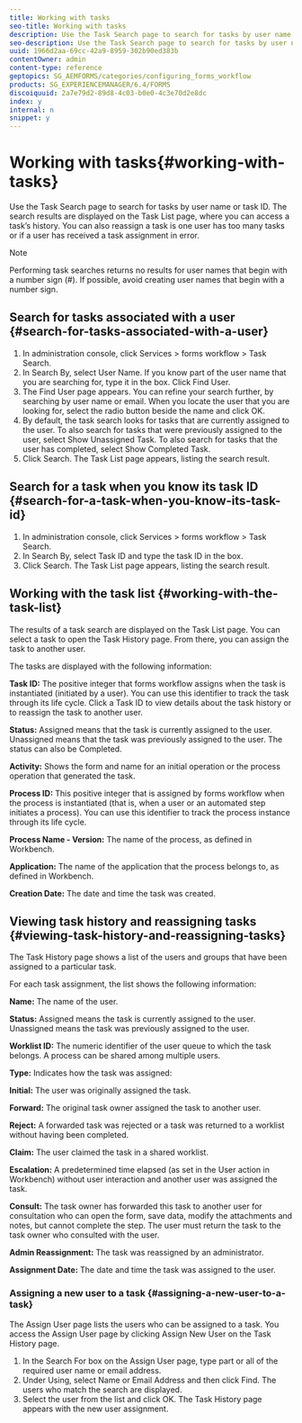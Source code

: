```yaml
---
title: Working with tasks
seo-title: Working with tasks
description: Use the Task Search page to search for tasks by user name or task ID. Learn more about working with tasks.
seo-description: Use the Task Search page to search for tasks by user name or task ID. Learn more about working with tasks.
uuid: 1966d2aa-69cc-42a9-8959-302b90ed383b
contentOwner: admin
content-type: reference
geptopics: SG_AEMFORMS/categories/configuring_forms_workflow
products: SG_EXPERIENCEMANAGER/6.4/FORMS
discoiquuid: 2a7e79d2-89d8-4c03-b0e0-4c3e70d2e8dc
index: y
internal: n
snippet: y
---
```


# Working with tasks{#working-with-tasks}

Use the Task Search page to search for tasks by user name or task ID. The search results are displayed on the Task List page, where you can access a task’s history. You can also reassign a task is one user has too many tasks or if a user has received a task assignment in error.

>[!NOTE]
>
>Performing task searches returns no results for user names that begin with a number sign (#). If possible, avoid creating user names that begin with a number sign.

## Search for tasks associated with a user {#search-for-tasks-associated-with-a-user}

1. In administration console, click Services &gt; forms workflow &gt; Task Search.
1. In Search By, select User Name. If you know part of the user name that you are searching for, type it in the box. Click Find User. 
1. The Find User page appears. You can refine your search further, by searching by user name or email. When you locate the user that you are looking for, select the radio button beside the name and click OK.
1. By default, the task search looks for tasks that are currently assigned to the user. To also search for tasks that were previously assigned to the user, select Show Unassigned Task. To also search for tasks that the user has completed, select Show Completed Task.
1. Click Search. The Task List page appears, listing the search result.

## Search for a task when you know its task ID {#search-for-a-task-when-you-know-its-task-id}

1. In administration console, click Services &gt; forms workflow &gt; Task Search.
1. In Search By, select Task ID and type the task ID in the box.
1. Click Search. The Task List page appears, listing the search result.

## Working with the task list {#working-with-the-task-list}

The results of a task search are displayed on the Task List page. You can select a task to open the Task History page. From there, you can assign the task to another user.

The tasks are displayed with the following information:

**Task ID:** The positive integer that forms workflow assigns when the task is instantiated (initiated by a user). You can use this identifier to track the task through its life cycle. Click a Task ID to view details about the task history or to reassign the task to another user.

**Status:** Assigned means that the task is currently assigned to the user. Unassigned means that the task was previously assigned to the user. The status can also be Completed.

**Activity:** Shows the form and name for an initial operation or the process operation that generated the task.

**Process ID:** This positive integer that is assigned by forms workflow when the process is instantiated (that is, when a user or an automated step initiates a process). You can use this identifier to track the process instance through its life cycle.

**Process Name - Version:** The name of the process, as defined in Workbench.

**Application:** The name of the application that the process belongs to, as defined in Workbench.

**Creation Date:** The date and time the task was created.

## Viewing task history and reassigning tasks {#viewing-task-history-and-reassigning-tasks}

The Task History page shows a list of the users and groups that have been assigned to a particular task.

For each task assignment, the list shows the following information:

**Name:** The name of the user.

**Status:** Assigned means the task is currently assigned to the user. Unassigned means the task was previously assigned to the user.

**Worklist ID:** The numeric identifier of the user queue to which the task belongs. A process can be shared among multiple users.

**Type:** Indicates how the task was assigned:

**Initial:** The user was originally assigned the task.

**Forward:** The original task owner assigned the task to another user.

**Reject:** A forwarded task was rejected or a task was returned to a worklist without having been completed.

**Claim:** The user claimed the task in a shared worklist.

**Escalation:** A predetermined time elapsed (as set in the User action in Workbench) without user interaction and another user was assigned the task.

**Consult:** The task owner has forwarded this task to another user for consultation who can open the form, save data, modify the attachments and notes, but cannot complete the step. The user must return the task to the task owner who consulted with the user.

**Admin Reassignment:** The task was reassigned by an administrator.

**Assignment Date:** The date and time the task was assigned to the user.

### Assigning a new user to a task {#assigning-a-new-user-to-a-task}

The Assign User page lists the users who can be assigned to a task. You access the Assign User page by clicking Assign New User on the Task History page.

1. In the Search For box on the Assign User page, type part or all of the required user name or email address.
1. Under Using, select Name or Email Address and then click Find. The users who match the search are displayed.
1. Select the user from the list and click OK. The Task History page appears with the new user assignment.

